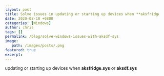 ```yaml
---
layout: post
title: Solve issues in updating or starting up devices when **aksfridge.sys** or **aksdf.sys** 
date: 2020-08-10 +0800
categories: [Windows]
author: chris
tags: []
permalink: /blog/solve-windows-issues-with-aksdf-sys
image: 
   path: /images/posts/.png
featured: true
excerpt: 
---
```



 updating or starting up devices when **aksfridge.sys** or **aksdf.sys**
